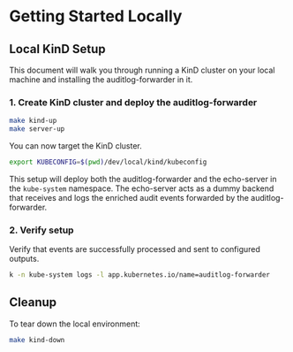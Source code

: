 # Getting Started Locally

## Local KinD Setup

This document will walk you through running a KinD cluster on your local machine and installing the auditlog-forwarder in it.

### 1. Create KinD cluster and deploy the auditlog-forwarder

```bash
make kind-up
make server-up
```

You can now target the KinD cluster.

```bash
export KUBECONFIG=$(pwd)/dev/local/kind/kubeconfig
```

This setup will deploy both the auditlog-forwarder and the echo-server in the `kube-system` namespace.
The echo-server acts as a dummy backend that receives and logs the enriched audit events forwarded by the auditlog-forwarder.

### 2. Verify setup

Verify that events are successfully processed and sent to configured outputs.

```bash
k -n kube-system logs -l app.kubernetes.io/name=auditlog-forwarder
```

## Cleanup

To tear down the local environment:

```bash
make kind-down
```
